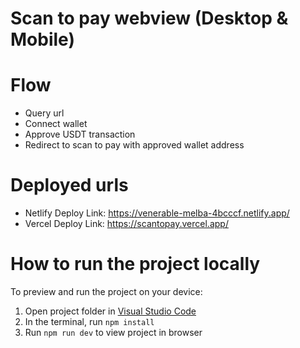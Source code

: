 # Scan to pay webview (Desktop & Mobile)

# Flow
- Query url
- Connect wallet
- Approve USDT transaction
- Redirect to scan to pay with approved wallet address

# Deployed urls
- Netlify Deploy Link: https://venerable-melba-4bcccf.netlify.app/
- Vercel Deploy Link: https://scantopay.vercel.app/

# How to run the project locally
To preview and run the project on your device:
1) Open project folder in <a href="https://code.visualstudio.com/download">Visual Studio Code</a>
2) In the terminal, run `npm install`
3) Run `npm run dev` to view project in browser
  
